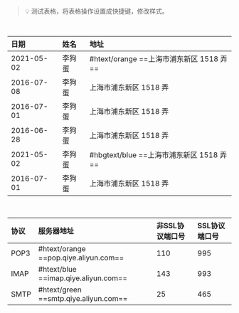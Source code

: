 >💡 测试表格，将表格操作设置成快捷键，修改样式。

</br>

| 日期      | 姓名 | 地址     |
| :---        | :---   | :--- |
| 2021-05-02      | 李狗蛋      | #htext/orange ==上海市浦东新区 1518 弄==   |
| 2016-07-08   | 李狗蛋        | 上海市浦东新区 1518 弄      |
| 2016-07-01   | 李狗蛋        | 上海市浦东新区 1518 弄      |
| 2016-06-28   | 李狗蛋       | 上海市浦东新区 1518 弄     |
| 2021-05-02      | 李狗蛋      | #hbgtext/blue  ==上海市浦东新区 1518 弄==   |
| 2016-07-01   | 李狗蛋        | 上海市浦东新区 1518 弄      |

</br>

| 协议      | 服务器地址 | 非SSL协议端口号     | SSL协议端口号     |
| :---      | :---      | :---               | :---             |
| POP3      | #htext/orange  ==pop.qiye.aliyun.com==      | 110   | 995  |
| IMAP   | #htext/blue ==imap.qiye.aliyun.com==        | 143      | 993   |
| SMTP   | #htext/green ==smtp.qiye.aliyun.com==       | 25     |465|

